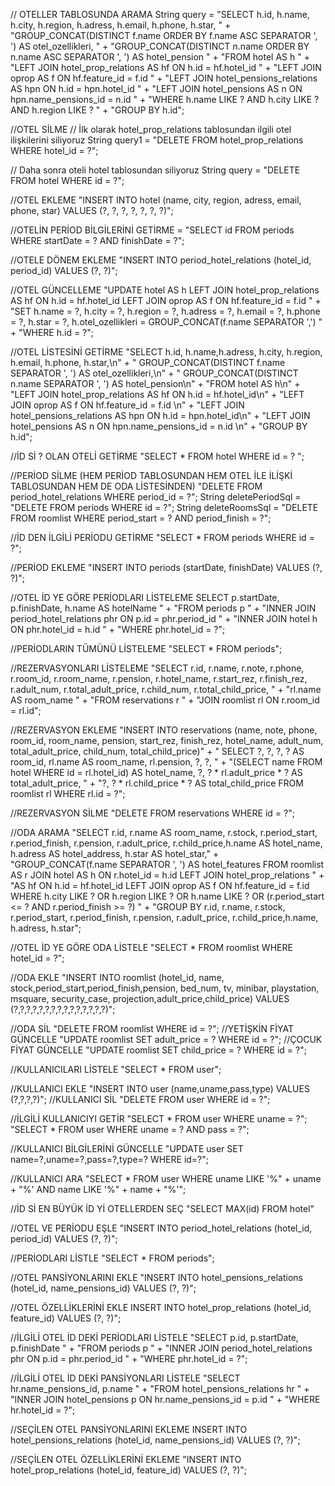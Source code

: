 // OTELLER TABLOSUNDA ARAMA 
String query = "SELECT h.id, h.name, h.city, h.region, h.adress, h.email, h.phone, h.star, " +
                "GROUP_CONCAT(DISTINCT f.name ORDER BY f.name ASC SEPARATOR ', ') AS otel_ozellikleri, " +
                "GROUP_CONCAT(DISTINCT n.name ORDER BY n.name ASC SEPARATOR ', ') AS hotel_pension " +
                "FROM hotel AS h " +
                "LEFT JOIN hotel_prop_relations AS hf ON h.id = hf.hotel_id " +
                "LEFT JOIN oprop AS f ON hf.feature_id = f.id " +
                "LEFT JOIN hotel_pensions_relations AS hpn ON h.id = hpn.hotel_id " +
                "LEFT JOIN hotel_pensions AS n ON hpn.name_pensions_id = n.id " +
                "WHERE h.name LIKE ? AND h.city LIKE ? AND h.region LIKE ? " +
                "GROUP BY h.id";

//OTEL SİLME
// İlk olarak hotel_prop_relations tablosundan ilgili otel ilişkilerini siliyoruz
            String query1 = "DELETE FROM hotel_prop_relations WHERE hotel_id = ?";

// Daha sonra oteli hotel tablosundan siliyoruz
            String query = "DELETE FROM hotel WHERE id = ?";

//OTEL EKLEME
"INSERT INTO hotel (name, city, region, adress, email, phone, star) VALUES (?, ?, ?, ?, ?, ?, ?)";

//OTELİN PERİOD BİLGİLERİNİ GETİRME
= "SELECT id FROM periods WHERE startDate = ? AND finishDate = ?";

//OTELE DÖNEM EKLEME
"INSERT INTO period_hotel_relations (hotel_id, period_id) VALUES (?, ?)";

//OTEL GÜNCELLEME
"UPDATE hotel AS h LEFT JOIN hotel_prop_relations AS hf ON h.id = hf.hotel_id LEFT JOIN oprop AS f ON hf.feature_id = f.id " +
                "SET h.name = ?, h.city = ?, h.region = ?, h.adress = ?, h.email = ?, h.phone = ?, h.star = ?, h.otel_ozellikleri = GROUP_CONCAT(f.name SEPARATOR ',') " +
                "WHERE h.id = ?";

//OTEL LİSTESİNİ GETİRME
"SELECT h.id, h.name,h.adress, h.city, h.region, h.email, h.phone, h.star,\n" +
                "       GROUP_CONCAT(DISTINCT f.name SEPARATOR ', ') AS otel_ozellikleri,\n" +
                "       GROUP_CONCAT(DISTINCT n.name SEPARATOR ', ') AS hotel_pension\n" +
                "FROM hotel AS h\n" +
                "LEFT JOIN hotel_prop_relations AS hf ON h.id = hf.hotel_id\n" +
                "LEFT JOIN oprop AS f ON hf.feature_id = f.id \n" +
                "LEFT JOIN hotel_pensions_relations AS hpn ON h.id = hpn.hotel_id\n" +
                "LEFT JOIN hotel_pensions AS n ON hpn.name_pensions_id = n.id \n" +
                "GROUP BY h.id";

//İD Sİ ? OLAN OTELİ GETİRME
"SELECT * FROM hotel WHERE id = ? ";

//PERİOD SİLME (HEM PERİOD TABLOSUNDAN HEM OTEL İLE İLİŞKİ TABLOSUNDAN HEM DE ODA LİSTESİNDEN)
"DELETE FROM period_hotel_relations WHERE period_id = ?";
        String deletePeriodSql = "DELETE FROM periods WHERE id = ?";
        String deleteRoomsSql = "DELETE FROM roomlist WHERE period_start = ? AND period_finish = ?";

//İD DEN İLGİLİ PERİODU GETİRME
"SELECT * FROM periods WHERE id = ?";

//PERİOD EKLEME
"INSERT INTO periods (startDate, finishDate) VALUES (?, ?)";

//OTEL İD YE GÖRE PERİODLARI LİSTELEME
SELECT p.startDate, p.finishDate, h.name AS hotelName " +
                "FROM periods p " +
                "INNER JOIN period_hotel_relations phr ON p.id = phr.period_id " +
                "INNER JOIN hotel h ON phr.hotel_id = h.id " +
                "WHERE phr.hotel_id = ?";

//PERİODLARIN TÜMÜNÜ LİSTELEME
"SELECT * FROM periods";

//REZERVASYONLARI LİSTELEME
"SELECT r.id, r.name, r.note, r.phone, r.room_id, r.room_name, r.pension, r.hotel_name, r.start_rez, r.finish_rez, r.adult_num, r.total_adult_price, r.child_num, r.total_child_price, " +
                "rl.name AS room_name " +
                "FROM reservations r " +
                "JOIN roomlist rl ON r.room_id = rl.id";

//REZERVASYON EKLEME
"INSERT INTO reservations (name, note, phone, room_id, room_name, pension, start_rez, finish_rez, hotel_name, adult_num, total_adult_price, child_num, total_child_price)" +
                " SELECT ?, ?, ?, ? AS room_id, rl.name AS room_name, rl.pension, ?, ?, " +
                "(SELECT name FROM hotel WHERE id = rl.hotel_id) AS hotel_name, ?, ? * rl.adult_price * ? AS total_adult_price, " +
                "?, ? * rl.child_price * ? AS total_child_price FROM roomlist rl WHERE rl.id = ?";

//REZERVASYON SİLME
"DELETE FROM reservations WHERE id = ?";

//ODA ARAMA
"SELECT r.id, r.name AS room_name, r.stock, r.period_start, r.period_finish, r.pension, r.adult_price, r.child_price,h.name AS hotel_name, h.adress AS hotel_address, h.star AS hotel_star," +
                    "GROUP_CONCAT(f.name SEPARATOR ', ') AS hotel_features FROM roomlist AS r JOIN hotel AS h ON r.hotel_id = h.id LEFT JOIN hotel_prop_relations " +
                    "AS hf ON h.id = hf.hotel_id LEFT JOIN oprop AS f ON hf.feature_id = f.id WHERE h.city LIKE ? OR h.region LIKE ? OR h.name LIKE ? OR (r.period_start <= ? AND r.period_finish >= ?) " +
                    "GROUP BY r.id, r.name, r.stock, r.period_start, r.period_finish, r.pension, r.adult_price, r.child_price,h.name, h.adress, h.star";

//OTEL İD YE GÖRE ODA LİSTELE
"SELECT * FROM roomlist WHERE hotel_id = ?";

//ODA EKLE
"INSERT INTO roomlist (hotel_id, name, stock,period_start,period_finish,pension, bed_num, tv, minibar, playstation, msquare, security_case, projection,adult_price,child_price) VALUES (?,?,?,?,?,?,?,?,?,?,?,?,?,?,?)";

//ODA SİL
"DELETE FROM roomlist WHERE id = ?";
//YETİŞKİN FİYAT GÜNCELLE
"UPDATE roomlist SET adult_price = ? WHERE id = ?";
//ÇOCUK FİYAT GÜNCELLE
"UPDATE roomlist SET child_price = ? WHERE id = ?";

//KULLANICILARI LİSTELE
"SELECT * FROM user";

//KULLANICI EKLE
"INSERT INTO user (name,uname,pass,type) VALUES (?,?,?,?)";
//KULLANICI SİL
"DELETE FROM user WHERE id = ?";

//İLGİLİ KULLANICIYI GETİR
"SELECT * FROM user WHERE uname = ?";
"SELECT * FROM user WHERE uname = ? AND pass = ?";

//KULLANICI BİLGİLERİNİ GÜNCELLE
"UPDATE user SET name=?,uname=?,pass=?,type=? WHERE id=?";

//KULLANICI ARA
"SELECT * FROM user WHERE uname LIKE '%" + uname + "%' AND name LIKE '%" + name + "%'";

//İD Sİ EN BÜYÜK İD Yİ OTELLERDEN SEÇ 
"SELECT MAX(id) FROM hotel"

//OTEL VE PERİODU EŞLE
"INSERT INTO period_hotel_relations (hotel_id, period_id) VALUES (?, ?)";

//PERİODLARI LİSTLE
"SELECT * FROM periods";

//OTEL PANSİYONLARINI EKLE
"INSERT INTO hotel_pensions_relations (hotel_id, name_pensions_id) VALUES (?, ?)";

//OTEL ÖZELLİKLERİNİ EKLE
INSERT INTO hotel_prop_relations (hotel_id, feature_id) VALUES (?, ?)";

//İLGİLİ OTEL İD DEKİ PERİODLARI LİSTELE
"SELECT p.id, p.startDate, p.finishDate " +
                "FROM periods p " +
                "INNER JOIN period_hotel_relations phr ON p.id = phr.period_id " +
                "WHERE phr.hotel_id = ?";

//İLGİLİ OTEL İD DEKİ PANSİYONLARI LİSTELE
"SELECT hr.name_pensions_id, p.name " +
                "FROM hotel_pensions_relations hr " +
                "INNER JOIN hotel_pensions p ON hr.name_pensions_id = p.id " +
                "WHERE hr.hotel_id = ?";

//SEÇİLEN OTEL PANSİYONLARINI EKLEME
INSERT INTO hotel_pensions_relations (hotel_id, name_pensions_id) VALUES (?, ?)";

//SEÇİLEN OTEL ÖZELLİKLERİNİ EKLEME
"INSERT INTO hotel_prop_relations (hotel_id, feature_id) VALUES (?, ?)";
